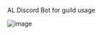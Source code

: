 AL Discord Bot for guild usage  
  
![image](https://github.com/user-attachments/assets/142abce3-51f4-4f28-9acd-1442a01171fd)
